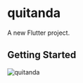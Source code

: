 # quitanda

A new Flutter project.

## Getting Started

![quitanda](https://user-images.githubusercontent.com/38764283/221192690-61d71636-8945-413d-b933-2e25159bd036.gif)
